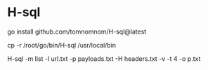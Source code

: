 # H-sql

go install github.com/tomnomnom/H-sql@latest

cp -r /root/go/bin/H-sql /usr/local/bin

H-sql -m list -l url.txt -p payloads.txt -H headers.txt -v -t 4 -o p.txt
